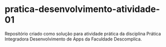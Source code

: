 # pratica-desenvolvimento-atividade-01
Repositório criado como solução para atividade prática da disciplina Prática Integradora Desenvolvimento de Apps da Faculdade Descomplica.
